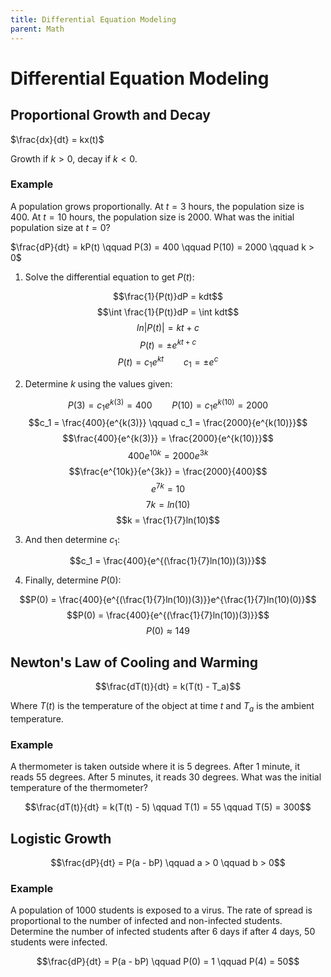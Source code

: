 ```yaml
---
title: Differential Equation Modeling
parent: Math
---
```


# Differential Equation Modeling

## Proportional Growth and Decay

$\frac{dx}{dt} = kx(t)$

Growth if $k > 0$, decay if $k < 0$.


### Example

A population grows proportionally. At $t = 3$ hours, the population size is 400. At $t = 10$ hours, the population size is 2000. What was the initial population size at $t = 0$?

$\frac{dP}{dt} = kP(t) \qquad P(3) = 400 \qquad P(10) = 2000 \qquad k > 0$

1. Solve the differential equation to get $P(t)$:

$$\frac{1}{P(t)}dP = kdt$$
$$\int \frac{1}{P(t)}dP = \int kdt$$
$$ln|P(t)| = kt + c$$
$$P(t) = \pm e^{kt + c}$$
$$P(t) = c_1e^{kt} \qquad c_1 = \pm e^{c}$$

2. Determine $k$ using the values given:

$$P(3) = c_1 e^{k(3)} = 400 \qquad P(10) = c_1 e^{k(10)} = 2000$$
$$c_1 = \frac{400}{e^{k(3)}} \qquad c_1 = \frac{2000}{e^{k(10)}}$$
$$\frac{400}{e^{k(3)}} = \frac{2000}{e^{k(10)}}$$
$$400e^{10k} = 2000e^{3k}$$
$$\frac{e^{10k}}{e^{3k}} = \frac{2000}{400}$$
$$e^{7k} = 10$$
$$7k = ln(10)$$
$$k = \frac{1}{7}ln(10)$$

3. And then determine $c_1$:

$$c_1 = \frac{400}{e^{(\frac{1}{7}ln(10))(3)}}$$

4. Finally, determine $P(0)$:

$$P(0) = \frac{400}{e^{(\frac{1}{7}ln(10))(3)}}e^{\frac{1}{7}ln(10)(0)}$$
$$P(0) = \frac{400}{e^{(\frac{1}{7}ln(10))(3)}}$$
$$P(0) \approx 149$$


## Newton's Law of Cooling and Warming

$$\frac{dT(t)}{dt} = k(T(t) - T_a)$$

Where $T(t)$ is the temperature of the object at time $t$ and $T_a$ is the ambient temperature.


### Example

A thermometer is taken outside where it is 5 degrees. After 1 minute, it reads 55 degrees. After 5 minutes, it reads 30 degrees. What was the initial temperature of the thermometer?

$$\frac{dT(t)}{dt} = k(T(t) - 5) \qquad T(1) = 55 \qquad T(5) = 300$$


## Logistic Growth

$$\frac{dP}{dt} = P(a - bP) \qquad a > 0 \qquad b > 0$$


### Example

A population of 1000 students is exposed to a virus. The rate of spread is proportional to the number of infected and non-infected students. Determine the number of infected students after 6 days if after 4 days, 50 students were infected.

$$\frac{dP}{dt} = P(a - bP) \qquad P(0) = 1 \qquad P(4) = 50$$
